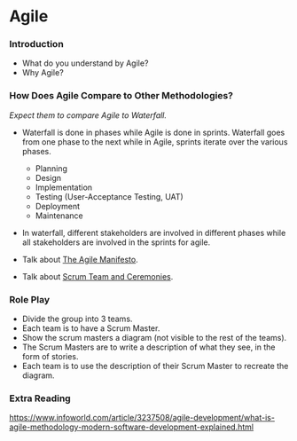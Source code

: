 # Agile

### Introduction
* What do you understand by Agile?
* Why Agile?

### How Does Agile Compare to Other Methodologies?

*Expect them to compare Agile to Waterfall.*

* Waterfall is done in phases while Agile is done in sprints. Waterfall goes from one phase to the next while in Agile, sprints iterate over the various phases.

    * Planning
    * Design
    * Implementation
    * Testing (User-Acceptance Testing, UAT)
    * Deployment
    * Maintenance
* In waterfall, different stakeholders are involved in different phases while all stakeholders are involved in the sprints for agile.

* Talk about [The Agile Manifesto](http://agilemanifesto.org/).
* Talk about [Scrum Team and Ceremonies](https://www.atlassian.com/agile/scrum).

### Role Play
* Divide the group into 3 teams.
* Each team is to have a Scrum Master.
* Show the scrum masters a diagram (not visible to the rest of the teams).
* The Scrum Masters are to write a description of what they see, in the form of stories.
* Each team is to use the description of their Scrum Master to recreate the diagram.

### Extra Reading

https://www.infoworld.com/article/3237508/agile-development/what-is-agile-methodology-modern-software-development-explained.html
